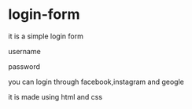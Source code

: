 # login-form

it is a simple login form

username

password

you can login through facebook,instagram and geogle

it is made using html and css
